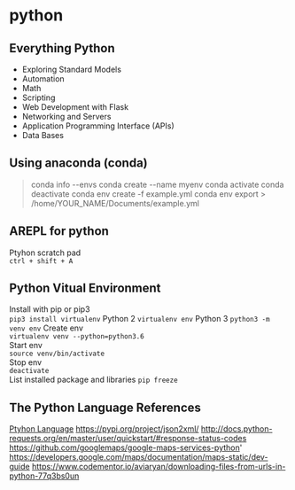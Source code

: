 # python

## Everything Python

- Exploring Standard Models
- Automation
- Math
- Scripting
- Web Development with Flask
- Networking and Servers
- Application Programming Interface (APIs)
- Data Bases

## Using anaconda (conda)

> conda info --envs
> conda create --name myenv
> conda activate
> conda deactivate
> conda env create -f example.yml
> conda env export > /home/YOUR_NAME/Documents/example.yml

## AREPL for python

Ptyhon scratch pad  
`ctrl + shift + A`  

## Python Vitual Environment

Install with pip or pip3  
`pip3 install virtualenv` 
Python 2
`virtualenv env`
Python 3
`python3 -m venv env`
Create env  
`virtualenv venv --python=python3.6`  
Start env  
`source venv/bin/activate`  
Stop env  
`deactivate`  
List installed package and libraries
`pip freeze`

## The Python Language References

[Ptyhon Language](https://docs.python.org/3/reference/index.html) 
https://pypi.org/project/json2xml/
http://docs.python-requests.org/en/master/user/quickstart/#response-status-codes
https://github.com/googlemaps/google-maps-services-python'
https://developers.google.com/maps/documentation/maps-static/dev-guide
https://www.codementor.io/aviaryan/downloading-files-from-urls-in-python-77q3bs0un
